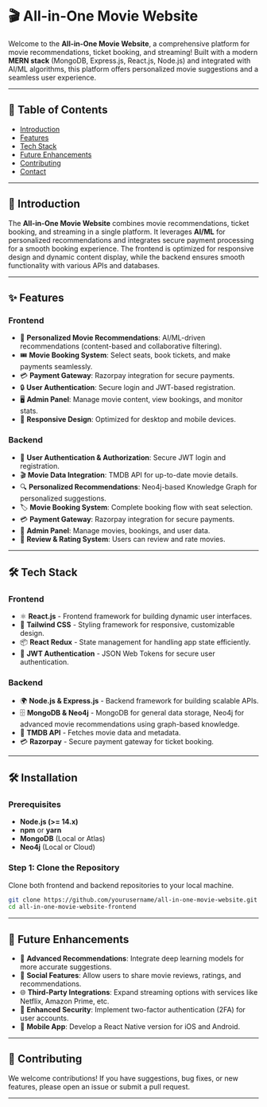 # 🎬 All-in-One Movie Website

Welcome to the **All-in-One Movie Website**, a comprehensive platform for movie recommendations, ticket booking, and streaming! Built with a modern **MERN stack** (MongoDB, Express.js, React.js, Node.js) and integrated with AI/ML algorithms, this platform offers personalized movie suggestions and a seamless user experience.

---

## 📜 Table of Contents
- [Introduction](#introduction)
- [Features](#features)
- [Tech Stack](#tech-stack)
- [Future Enhancements](#future-enhancements)
- [Contributing](#contributing)
- [Contact](#contact)

---

## 📝 Introduction

The **All-in-One Movie Website** combines movie recommendations, ticket booking, and streaming in a single platform. It leverages **AI/ML** for personalized recommendations and integrates secure payment processing for a smooth booking experience. The frontend is optimized for responsive design and dynamic content display, while the backend ensures smooth functionality with various APIs and databases.

---

## ✨ Features

### Frontend
- 🎯 **Personalized Movie Recommendations**: AI/ML-driven recommendations (content-based and collaborative filtering).
- 🎟️ **Movie Booking System**: Select seats, book tickets, and make payments seamlessly.
- 💳 **Payment Gateway**: Razorpay integration for secure payments.
- 🔒 **User Authentication**: Secure login and JWT-based registration.
- 🖥️ **Admin Panel**: Manage movie content, view bookings, and monitor stats.
- 📱 **Responsive Design**: Optimized for desktop and mobile devices.

### Backend
- 🔑 **User Authentication & Authorization**: Secure JWT login and registration.
- 🎬 **Movie Data Integration**: TMDB API for up-to-date movie details.
- 🔍 **Personalized Recommendations**: Neo4j-based Knowledge Graph for personalized suggestions.
- 🏷️ **Movie Booking System**: Complete booking flow with seat selection.
- 💳 **Payment Gateway**: Razorpay integration for secure payments.
- 📝 **Admin Panel**: Manage movies, bookings, and user data.
- 🌟 **Review & Rating System**: Users can review and rate movies.

---

## 🛠️ Tech Stack

### Frontend
- ⚛️ **React.js** - Frontend framework for building dynamic user interfaces.
- 🌟 **Tailwind CSS** - Styling framework for responsive, customizable design.
- 📦 **React Redux** - State management for handling app state efficiently.
- 🔐 **JWT Authentication** - JSON Web Tokens for secure user authentication.

### Backend
- 🌍 **Node.js & Express.js** - Backend framework for building scalable APIs.
- 🗄️ **MongoDB & Neo4j** - MongoDB for general data storage, Neo4j for advanced movie recommendations using graph-based knowledge.
- 🎥 **TMDB API** - Fetches movie data and metadata.
- 💳 **Razorpay** - Secure payment gateway for ticket booking.

---

## 🛠️ Installation

### Prerequisites
- **Node.js (>= 14.x)**
- **npm** or **yarn**
- **MongoDB** (Local or Atlas)
- **Neo4j** (Local or Cloud)

### Step 1: Clone the Repository

Clone both frontend and backend repositories to your local machine.

```bash
git clone https://github.com/yourusername/all-in-one-movie-website.git
cd all-in-one-movie-website-frontend
```
---

## 🔮 Future Enhancements

- 🤖 **Advanced Recommendations**: Integrate deep learning models for more accurate suggestions.
- 💬 **Social Features**: Allow users to share movie reviews, ratings, and recommendations.
- 🌐 **Third-Party Integrations**: Expand streaming options with services like Netflix, Amazon Prime, etc.
- 🔐 **Enhanced Security**: Implement two-factor authentication (2FA) for user accounts.
- 📱 **Mobile App**: Develop a React Native version for iOS and Android.

---

## 🤝 Contributing

We welcome contributions! If you have suggestions, bug fixes, or new features, please open an issue or submit a pull request.

---
